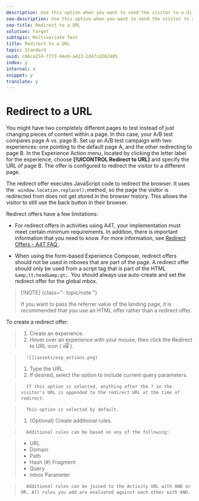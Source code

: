 ```yaml
---
description: Use this option when you want to send the visitor to a different page rather than showing content on the same page.
seo-description: Use this option when you want to send the visitor to a different page rather than showing content on the same page.
seo-title: Redirect to a URL
solution: Target
subtopic: Multivariate Test
title: Redirect to a URL
topic: Standard
uuid: c86ca254-7773-44e9-a422-2d47cd262485
index: y
internal: n
snippet: y
translate: y
---
```


# Redirect to a URL

You might have two completely different pages to test instead of just changing pieces of content within a page. In this case, your A/B test compares page A vs. page B. Set up an A/B test campaign with two experiences: one pointing to the default page A, and the other redirecting to page B. In the Experience Action menu, located by clicking the letter label for the experience, choose **[!UICONTROL  Redirect to URL]** and specify the URL of page B. The offer is configured to redirect the visitor to a different page. 

The redirect offer executes JavaScript code to redirect the browser. It uses the ` window.location.replace();`method, so the page the visitor is redirected from does not get stored in the browser history. This allows the visitor to still use the back button in their browser. 

Redirect offers have a few limitations: 


* For redirect offers in activities using A4T, your implementation must meet certain minimum requirements. In addition, there is important information that you need to know. For more information, see [ Redirect Offers - A4T FAQ ](../c_integrating_target_with_mac/a4t/r_a4t-faq/c_a4t-faq-redirect-offers.md#concept_21BF213F10E1414A9DCD4A98AF207905). 

* When using the form-based Experience Composer, redirect offers should not be used in mboxes that are part of the page. A redirect offer should only be used from a script tag that is part of the HTML ` &amp;lt;head&amp;gt;`. You should always use auto-create and set the redirect offer for the global mbox. 




>[!NOTE] {class="- topic/note "}
>
>If you want to pass the referrer value of the landing page, it is recommended that you use an HTML offer rather than a redirect offer.



To create a redirect offer: 

>1. Create an experience.
>1. Hover over an experience with your mouse, then click the Redirect to URL icon (  ![](assets/icon_redirect_url.png) ).

>       ![](assets/exp_actions.png) 
>1. Type the URL.
>1. If desired, select the option to include current query parameters.

>       If this option is selected, anything after the ? in the visitor's URL is appended to the redirect URL at the time of redirect. 

>       This option is selected by default. 
>1. (Optional) Create additional rules.

>       Additional rules can be based on any of the following: 

>    
>    * URL
>    * Domain
>    * Path
>    * Hash (#) Fragment
>    * Query
>    * mbox Parameter


>       Additional rules can be joined to the Activity URL with AND or OR. All rules you add are evaluated against each other with AND. 
